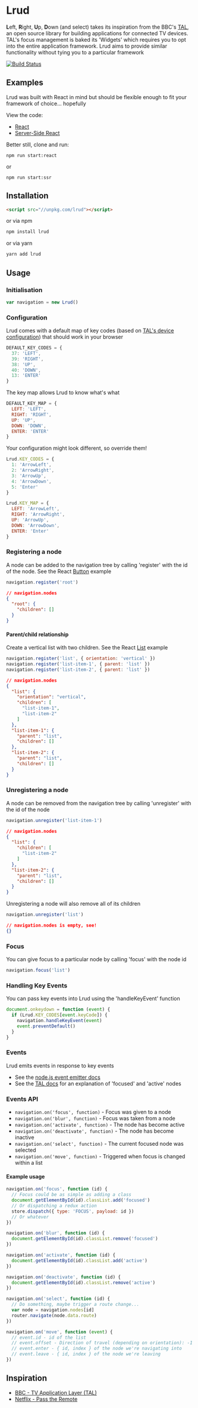 # Lrud
**L**eft, **R**ight, **U**p, **D**own (and select) takes its inspiration from the BBC's [TAL](http://bbc.github.io/tal/widgets/focus-management.html), an open source library for building applications for connected TV devices. TAL's focus management is baked its 'Widgets' which requires you to opt into the entire application framework. Lrud aims to provide similar functionality without tying you to a particular framework

[![Build Status](https://travis-ci.org/stuart-williams/lrud.svg?branch=master)](https://travis-ci.org/stuart-williams/lrud)

## Examples

Lrud was built with React in mind but should be flexible enough to fit your framework of choice... hopefully

View the code:
* [React](https://github.com/stuart-williams/lrud/tree/master/examples/react)
* [Server-Side React](https://github.com/stuart-williams/lrud/tree/master/examples/ssr)

Better still, clone and run:

`npm run start:react`

or

`npm run start:ssr`

## Installation

```html
<script src="//unpkg.com/lrud"></script>
```
or via npm

```bash
npm install lrud
```

or via yarn

```bash
yarn add lrud
```

## Usage

### Initialisation

```js
var navigation = new Lrud()
```

### Configuration

Lrud comes with a default map of key codes (based on [TAL's device configuration](https://github.com/bbc/tal/blob/master/config/devices)) that should work in your browser

```js
DEFAULT_KEY_CODES = {
  37: 'LEFT',
  39: 'RIGHT',
  38: 'UP',
  40: 'DOWN',
  13: 'ENTER'
}
```

The key map allows Lrud to know what's what

```js
DEFAULT_KEY_MAP = {
  LEFT: 'LEFT',
  RIGHT: 'RIGHT',
  UP: 'UP',
  DOWN: 'DOWN',
  ENTER: 'ENTER'
}
```

Your configuration might look different, so override them!

```js
Lrud.KEY_CODES = {
  1: 'ArrowLeft',
  2: 'ArrowRight',
  3: 'ArrowUp',
  4: 'ArrowDown',
  5: 'Enter'
}

Lrud.KEY_MAP = {
  LEFT: 'ArrowLeft',
  RIGHT: 'ArrowRight',
  UP: 'ArrowUp',
  DOWN: 'ArrowDown',
  ENTER: 'Enter'
}
```

### Registering a node

A node can be added to the navigation tree by calling 'register' with the id of the node. See the React [Button](https://github.com/stuart-williams/lrud/blob/master/examples/react/src/components/Button.js) example

```js
navigation.register('root')
```

```json
// navigation.nodes
{
  "root": {
    "children": []
  }
}
```

#### Parent/child relationship

Create a vertical list with two children. See the React [List](https://github.com/stuart-williams/lrud/blob/master/examples/react/src/components/List.js) example

```js
navigation.register('list', { orientation: 'vertical' })
navigation.register('list-item-1', { parent: 'list' })
navigation.register('list-item-2', { parent: 'list' })
```

```json
// navigation.nodes
{
  "list": {
    "orientation": "vertical",
    "children": [
      "list-item-1",
      "list-item-2"
    ]
  },
  "list-item-1": {
    "parent": "list",
    "children": []
  },
  "list-item-2": {
    "parent": "list",
    "children": []
  }
}
```

### Unregistering a node

A node can be removed from the navigation tree by calling 'unregister' with the id of the node

```js
navigation.unregister('list-item-1')
```

```json
// navigation.nodes
{
  "list": {
    "children": [
      "list-item-2"
    ]
  },
  "list-item-2": {
    "parent": "list",
    "children": []
  }
}
```

Unregistering a node will also remove all of its children

```js
navigation.unregister('list')
```

```json
// navigation.nodes is empty, see!
{}
```

### Focus
You can give focus to a particular node by calling 'focus' with the node id

```js
navigation.focus('list')
```

### Handling Key Events

You can pass key events into Lrud using the 'handleKeyEvent' function

```js
document.onkeydown = function (event) {
  if (Lrud.KEY_CODES[event.keyCode]) {
    navigation.handleKeyEvent(event)
    event.preventDefault()
  }
}
```

### Events

Lrud emits events in response to key events

* See the [node.js event emitter docs](http://nodejs.org/api/events.html)
* See the [TAL docs](http://bbc.github.io/tal/widgets/focus-management.html) for an explanation of 'focused' and 'active' nodes

### Events API

* `navigation.on('focus', function)` - Focus was given to a node
* `navigation.on('blur', function)` - Focus was taken from a node
* `navigation.on('activate', function)` - The node has become active
* `navigation.on('deactivate', function)` - The node has become inactive
* `navigation.on('select', function)` - The current focused node was selected
* `navigation.on('move', function)` - Triggered when focus is changed within a list

#### Example usage

```js
navigation.on('focus', function (id) {
  // Focus could be as simple as adding a class
  document.getElementById(id).classList.add('focused')
  // Or dispatching a redux action
  store.dispatch({ type: 'FOCUS', payload: id })
  // Or whatever
})

navigation.on('blur', function (id) {
  document.getElementById(id).classList.remove('focused')
})

navigation.on('activate', function (id) {
  document.getElementById(id).classList.add('active')
})

navigation.on('deactivate', function (id) {
  document.getElementById(id).classList.remove('active')
})

navigation.on('select', function (id) {
  // Do something, maybe trigger a route change...
  var node = navigation.nodes[id]
  router.navigate(node.data.route)
})

navigation.on('move', function (event) {
  // event.id - id of the list
  // event.offset - Direction of travel (depending on orientation): -1 = LEFT/UP, 1 = RIGHT/DOWN
  // event.enter - { id, index } of the node we're navigating into
  // event.leave - { id, index } of the node we're leaving
})
```

## Inspiration

* [BBC - TV Application Layer (TAL)](http://bbc.github.io/tal/widgets/focus-management.html)
* [Netflix - Pass the Remote](https://medium.com/netflix-techblog/pass-the-remote-user-input-on-tv-devices-923f6920c9a8)
